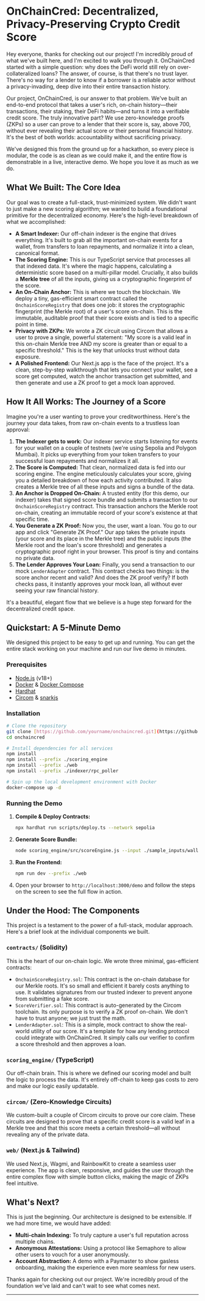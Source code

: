 # OnChainCred: Decentralized, Privacy-Preserving Crypto Credit Score

Hey everyone, thanks for checking out our project! I'm incredibly proud of what we've built here, and I'm excited to walk you through it. OnChainCred started with a simple question: why does the DeFi world still rely on over-collateralized loans? The answer, of course, is that there's no trust layer. There's no way for a lender to know if a borrower is a reliable actor without a privacy-invading, deep dive into their entire transaction history.

Our project, OnChainCred, is our answer to that problem. We've built an end-to-end protocol that takes a user's rich, on-chain history—their transactions, their staking, their DeFi habits—and turns it into a verifiable credit score. The truly innovative part? We use zero-knowledge proofs (ZKPs) so a user can prove to a lender that their score is, say, above 700, without ever revealing their actual score or their personal financial history. It's the best of both worlds: accountability without sacrificing privacy.

We've designed this from the ground up for a hackathon, so every piece is modular, the code is as clean as we could make it, and the entire flow is demonstrable in a live, interactive demo. We hope you love it as much as we do.

## What We Built: The Core Idea

Our goal was to create a full-stack, trust-minimized system. We didn't want to just make a new scoring algorithm; we wanted to build a foundational primitive for the decentralized economy. Here's the high-level breakdown of what we accomplished:

* **A Smart Indexer:** Our off-chain indexer is the engine that drives everything. It's built to grab all the important on-chain events for a wallet, from transfers to loan repayments, and normalize it into a clean, canonical format.
* **The Scoring Engine:** This is our TypeScript service that processes all that indexed data. It's where the magic happens, calculating a deterministic score based on a multi-pillar model. Crucially, it also builds a **Merkle tree** of all the inputs, giving us a cryptographic fingerprint of the score.
* **An On-Chain Anchor:** This is where we touch the blockchain. We deploy a tiny, gas-efficient smart contract called the `OnchainScoreRegistry` that does one job: it stores the cryptographic fingerprint (the Merkle root) of a user's score on-chain. This is the immutable, auditable proof that their score exists and is tied to a specific point in time.
* **Privacy with ZKPs:** We wrote a ZK circuit using Circom that allows a user to prove a single, powerful statement: "My score is a valid leaf in this on-chain Merkle tree AND my score is greater than or equal to a specific threshold." This is the key that unlocks trust without data exposure.
* **A Polished Frontend:** Our Next.js app is the face of the project. It's a clean, step-by-step walkthrough that lets you connect your wallet, see a score get computed, watch the anchor transaction get submitted, and then generate and use a ZK proof to get a mock loan approved.

## How It All Works: The Journey of a Score

Imagine you're a user wanting to prove your creditworthiness. Here's the journey your data takes, from raw on-chain events to a trustless loan approval:

1.  **The Indexer gets to work:** Our indexer service starts listening for events for your wallet on a couple of testnets (we're using Sepolia and Polygon Mumbai). It picks up everything from your token transfers to your successful loan repayments and normalizes it all.
2.  **The Score is Computed:** That clean, normalized data is fed into our scoring engine. The engine meticulously calculates your score, giving you a detailed breakdown of how each activity contributed. It also creates a Merkle tree of all these inputs and signs a bundle of the data.
3.  **An Anchor is Dropped On-Chain:** A trusted entity (for this demo, our indexer) takes that signed score bundle and submits a transaction to our `OnchainScoreRegistry` contract. This transaction anchors the Merkle root on-chain, creating an immutable record of your score's existence at that specific time.
4.  **You Generate a ZK Proof:** Now you, the user, want a loan. You go to our app and click "Generate ZK Proof." Our app takes the private inputs (your score and its place in the Merkle tree) and the public inputs (the Merkle root and the loan's score threshold) and generates a cryptographic proof right in your browser. This proof is tiny and contains no private data.
5.  **The Lender Approves Your Loan:** Finally, you send a transaction to our mock `LenderAdapter` contract. This contract checks two things: is the score anchor recent and valid? And does the ZK proof verify? If both checks pass, it instantly approves your mock loan, all without ever seeing your raw financial history.

It's a beautiful, elegant flow that we believe is a huge step forward for the decentralized credit space.

## Quickstart: A 5-Minute Demo

We designed this project to be easy to get up and running. You can get the entire stack working on your machine and run our live demo in minutes.

### Prerequisites
* [Node.js](https://nodejs.org/en) (v18+)
* [Docker](https://www.docker.com/) & [Docker Compose](https://docs.docker.com/compose/)
* [Hardhat](https://hardhat.org/)
* [Circom](https://docs.circom.io/) & [snarkjs](https://docs.circom.io/getting-started/installation/#snarkjs)

### Installation

```bash
# Clone the repository
git clone [https://github.com/yourname/onchaincred.git](https://github.com/yourname/onchaincred.git)
cd onchaincred

# Install dependencies for all services
npm install
npm install --prefix ./scoring_engine
npm install --prefix ./web
npm install --prefix ./indexer/rpc_poller

# Spin up the local development environment with Docker
docker-compose up -d
```

### Running the Demo
1.  **Compile & Deploy Contracts:**
    ```bash
    npx hardhat run scripts/deploy.ts --network sepolia
    ```
2.  **Generate Score Bundle:**
    ```bash
    node scoring_engine/src/scoreEngine.js --input ./sample_inputs/walletA_events.json --output ./sample_inputs/score_bundle.json
    ```
3.  **Run the Frontend:**
    ```bash
    npm run dev --prefix ./web
    ```
4.  Open your browser to `http://localhost:3000/demo` and follow the steps on the screen to see the full flow in action.

## Under the Hood: The Components

This project is a testament to the power of a full-stack, modular approach. Here's a brief look at the individual components we built.

### **`contracts/` (Solidity)**
This is the heart of our on-chain logic. We wrote three minimal, gas-efficient contracts:
* `OnchainScoreRegistry.sol`: This contract is the on-chain database for our Merkle roots. It's so small and efficient it barely costs anything to use. It validates signatures from our trusted indexer to prevent anyone from submitting a fake score.
* `ScoreVerifier.sol`: This contract is auto-generated by the Circom toolchain. Its only purpose is to verify a ZK proof on-chain. We don't have to trust anyone; we just trust the math.
* `LenderAdapter.sol`: This is a simple, mock contract to show the real-world utility of our score. It's a template for how any lending protocol could integrate with OnChainCred. It simply calls our verifier to confirm a score threshold and then approves a loan.

### **`scoring_engine/` (TypeScript)**
Our off-chain brain. This is where we defined our scoring model and built the logic to process the data. It's entirely off-chain to keep gas costs to zero and make our logic easily updatable.

### **`circom/` (Zero-Knowledge Circuits)**
We custom-built a couple of Circom circuits to prove our core claim. These circuits are designed to prove that a specific credit score is a valid leaf in a Merkle tree and that this score meets a certain threshold—all without revealing any of the private data.

### **`web/` (Next.js & Tailwind)**
We used Next.js, Wagmi, and RainbowKit to create a seamless user experience. The app is clean, responsive, and guides the user through the entire complex flow with simple button clicks, making the magic of ZKPs feel intuitive.

## What's Next?

This is just the beginning. Our architecture is designed to be extensible. If we had more time, we would have added:
* **Multi-chain Indexing:** To truly capture a user's full reputation across multiple chains.
* **Anonymous Attestations:** Using a protocol like Semaphore to allow other users to vouch for a user anonymously.
* **Account Abstraction:** A demo with a Paymaster to show gasless onboarding, making the experience even more seamless for new users.

Thanks again for checking out our project. We're incredibly proud of the foundation we've laid and can't wait to see what comes next.

---

